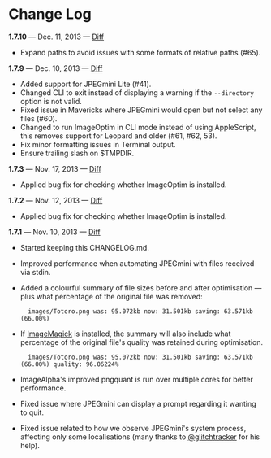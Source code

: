 # Change Log

**1.7.10** — Dec. 11, 2013 — [Diff](https://github.com/JamieMason/ImageOptim-CLI/compare/1.7.9...1.7.10)

+ Expand paths to avoid issues with some formats of relative paths (#65).

**1.7.9** — Dec. 10, 2013 — [Diff](https://github.com/JamieMason/ImageOptim-CLI/compare/1.7.3...1.7.9)

+ Added support for JPEGmini Lite (#41).
+ Changed CLI to exit instead of displaying a warning if the `--directory` option is not valid.
+ Fixed issue in Mavericks where JPEGmini would open but not select any files (#60).
+ Changed to run ImageOptim in CLI mode instead of using AppleScript, this removes support for Leopard and older (#61, #62, 53).
+ Fix minor formatting issues in Terminal output.
+ Ensure trailing slash on $TMPDIR.

**1.7.3** — Nov. 17, 2013 — [Diff](https://github.com/JamieMason/ImageOptim-CLI/compare/1.7.2...1.7.3)

+ Applied bug fix for checking whether ImageOptim is installed.

**1.7.2** — Nov. 12, 2013 — [Diff](https://github.com/JamieMason/ImageOptim-CLI/compare/1.7.1...1.7.2)

+ Applied bug fix for checking whether ImageOptim is installed.

**1.7.1** — Nov. 10, 2013 — [Diff](https://github.com/JamieMason/ImageOptim-CLI/compare/1.6.19...1.7.1)

+ Started keeping this CHANGELOG.md.
+ Improved performance when automating JPEGmini with files received via stdin.
+ Added a colourful summary of file sizes before and after optimisation — plus what percentage of the original file was removed:

        images/Totoro.png was: 95.072kb now: 31.501kb saving: 63.571kb (66.00%)

+ If [ImageMagick](http://www.imagemagick.org) is installed, the summary will also include what percentage of the original file's quality was retained during optimisation.

        images/Totoro.png was: 95.072kb now: 31.501kb saving: 63.571kb (66.00%) quality: 96.06224%

+ ImageAlpha's improved pngquant is run over multiple cores for better performance.
+ Fixed issue where JPEGmini can display a prompt regarding it wanting to quit.
+ Fixed issue related to how we observe JPEGmini's system process, affecting only some localisations (many thanks to [@glitchtracker](https://github.com/glitchtracker) for his help).
